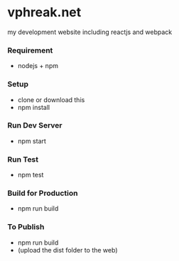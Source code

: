 # vphreak.net
my development website including reactjs and webpack

### Requirement
- nodejs + npm


### Setup
- clone or download this
- npm install


### Run Dev Server
- npm start


### Run Test
- npm test


### Build for Production
- npm run build


### To Publish
- npm run build
- (upload the dist folder to the web)
